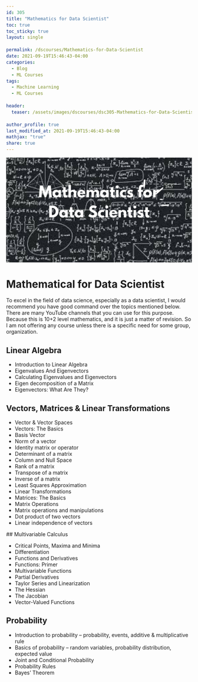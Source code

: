 ```yaml
---
id: 305    
title: "Mathematics for Data Scientist"
toc: true
toc_sticky: true
layout: single

permalink: /dscourses/Mathematics-for-Data-Scientist
date: 2021-09-19T15:46:43-04:00
categories:
  - Blog
  - ML Courses
tags: 
  - Machine Learning
  - ML Courses

header:
  teaser: /assets/images/dscourses/dsc305-Mathematics-for-Data-Scientist.jpg

author_profile: true
last_modified_at: 2021-09-19T15:46:43-04:00
mathjax: "true"
share: true
---
```


![Mathematics for Data Scientist](/assets/images/dscourses/dsc305-Mathematics-for-Data-Scientist.jpg)

# Mathematical for Data Scientist

To excel in the field of data science, especially as a data scientist, I would recommend you have good command over the topics mentioned below. There are many YouTube channels that you can use for this purpose. Because this is 10+2 level mathematics, and it is just a matter of revision. So I am not offering any course unless there is a specific need for some group, organization.

## Linear Algebra
*   Introduction to Linear Algebra
*   Eigenvalues And Eigenvectors
*   Calculating Eigenvalues and Eigenvectors
*   Eigen decomposition of a Matrix
*   Eigenvectors: What Are They?

## Vectors, Matrices & Linear Transformations
*   Vector & Vector Spaces
*   Vectors: The Basics
*   Basis Vector
*   Norm of a vector
*   Identity matrix or operator
*   Determinant of a matrix
*   Column and Null Space
*   Rank of a matrix
*   Transpose of a matrix
*   Inverse of a matrix
*   Least Squares Approximation
*   Linear Transformations
*   Matrices: The Basics
*   Matrix Operations
*   Matrix operations and manipulations
*   Dot product of two vectors
*   Linear independence of vectors

## Multivariable Calculus
*   Critical Points, Maxima and Minima
*   Differentiation
*   Functions and Derivatives
*   Functions: Primer
*   Multivariable Functions
*   Partial Derivatives
*   Taylor Series and Linearization
*   The Hessian
*   The Jacobian
*   Vector-Valued Functions

## Probability
*   Introduction to probability – probability, events, additive & multiplicative rule
*   Basics of probability – random variables, probability distribution, expected value
*   Joint and Conditional Probability
*   Probability Rules
*   Bayes’ Theorem
